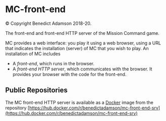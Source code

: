 # MC-front-end

© Copyright Benedict Adamson 2018-20.

The front-end and front-end HTTP server of the Mission Command game.

MC provides a web interface: you play it using a web browser, using a URL that indicates the installation (server) of MC that you wish to play. An installation of MC includes
* A *front-end*, which runs in the browser.
* A *front-end HTTP server*, which communicates with the browser. It provides your browser with the code for the front-end.

## Public Repositories

The MC front-end HTTP server is available as a
[Docker](https://www.docker.com/)
image from the repository
[https://hub.docker.com/r/benedictadamson/mc-front-end-srv](https://hub.docker.com/r/benedictadamson/mc-front-end-srv)

 